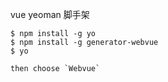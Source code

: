 vue yeoman 脚手架

```
$ npm install -g yo
$ npm install -g generator-webvue
$ yo

then choose `Webvue`
```
